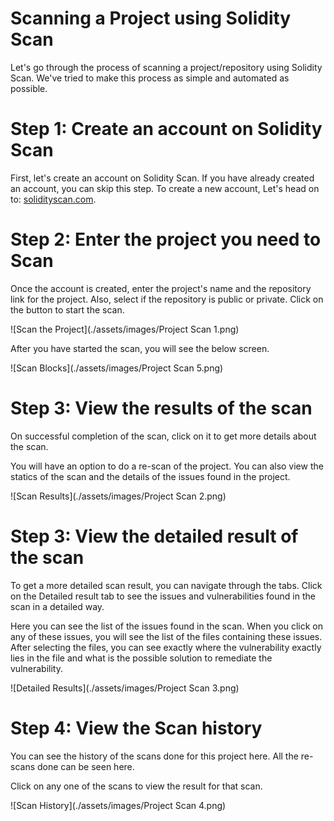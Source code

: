 # Scanning a Project using Solidity Scan

Let's go through the process of scanning a project/repository using Solidity Scan. We've tried to make this process as simple and automated as possible.

# Step 1: Create an account on Solidity Scan

First, let's create an account on Solidity Scan. If you have already created an account, you can skip this step. To create a new account, Let's head on to: [solidityscan.com](https://solidityscan.com/signup).

# Step 2: Enter the project you need to Scan

Once the account is created, enter the project's name and the repository link for the project. Also, select if the repository is public or private. Click on the button to start the scan.

![Scan the Project](./assets/images/Project Scan 1.png)

After you have started the scan, you will see the below screen.

![Scan Blocks](./assets/images/Project Scan 5.png)

# Step 3: View the results of the scan

On successful completion of the scan, click on it to get more details about the scan.

You will have an option to do a re-scan of the project. You can also view the statics of the scan and the details of the issues found in the project.

![Scan Results](./assets/images/Project Scan 2.png)

# Step 3: View the detailed result of the scan

To get a more detailed scan result, you can navigate through the tabs. Click on the Detailed result tab to see the issues and vulnerabilities found in the scan in a detailed way.

Here you can see the list of the issues found in the scan. When you click on any of these issues, you will see the list of the files containing these issues. After selecting the files, you can see exactly where the vulnerability exactly lies in the file and what is the possible solution to remediate the vulnerability.

![Detailed Results](./assets/images/Project Scan 3.png)

# Step 4: View the Scan history

You can see the history of the scans done for this project here. All the re-scans done can be seen here.

Click on any one of the scans to view the result for that scan.

![Scan History](./assets/images/Project Scan 4.png)

